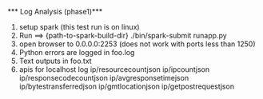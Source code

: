 *** Log Analysis (phase1)***

1. setup spark (this test run is on linux)
2. Run ==> {path-to-spark-build-dir} ./bin/spark-submit runapp.py
3. open browser to 0.0.0.0:2253 (does not work with ports less than 1250)
4. Python errors are logged in foo.log
5. Text outputs in foo.txt
6. apis for localhost log
	ip/resourcecountjson
	ip/ipcountjson
	ip/responsecodecountjson
	ip/avgresponsetimejson
	ip/bytestransferredjson
	ip/gmtlocationjson
	ip/getpostrequestjson